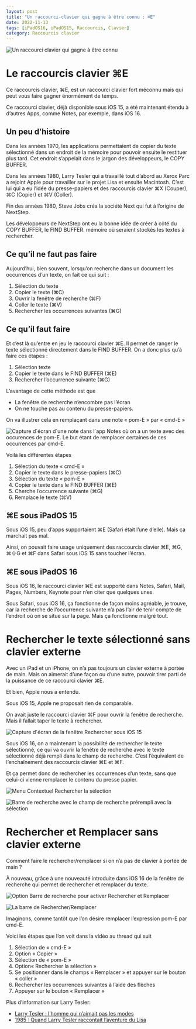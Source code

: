 ```yaml
---
layout: post
title: "Un raccourci-clavier qui gagne à être connu : ⌘E"
date: 2022-11-13
tags: [iPadOS16, iPadOS15, Raccourcis, Clavier]
category: Raccourcis clavier
---
```


![Un raccourci clavier qui gagne à être connu]

# Le raccourcis clavier ⌘E
Ce raccourcis clavier, ⌘E, est un raccourci clavier fort méconnu mais qui peut vous faire gagner énormément de temps.

Ce raccourci clavier, déjà disponible sous iOS 15, a été maintenant étendu à d’autres Apps, comme Notes, par exemple, dans iOS 16.

## Un peu d’histoire
Dans les années 1970, les applications permettaient de copier du texte sélectionné dans un endroit de la mémoire pour pouvoir ensuite le restituer plus tard. Cet endroit s’appelait dans le jargon des développeurs, le COPY BUFFER.

Dans les années 1980, Larry Tesler qui a travaillé tout d’abord au Xerox Parc a rejoint Apple pour travailler sur le projet Lisa et ensuite Macintosh. C’est lui qui a eu l’idée du presse-papiers et des raccourcis clavier ⌘X (Couper), ⌘C (Copier) et ⌘V (Coller).

Fin des années 1980, Steve Jobs créa la société Next qui fut à l’origine de NextStep. 

Les développeurs de NextStep ont eu la bonne idée de créer à côté du COPY BUFFER, le FIND BUFFER. mémoire où seraient stockés les textes à rechercher.

## Ce qu’il ne faut pas faire

Aujourd’hui, bien souvent, lorsqu’on recherche dans un document les occurrences d’un texte, on fait ce qui suit :

1. Sélection du texte
2. Copier le texte (⌘C)
3. Ouvrir la fenêtre de recherche (⌘F)
4. Coller le texte (⌘V)
5. Rechercher les occurrences suivantes (⌘G)


## Ce qu’il faut faire 
Et c’est là qu’entre en jeu le raccourci clavier ⌘E.
Il permet de ranger le texte sélectionné directement dans le FIND BUFFER.
On a donc plus qu’à faire ces étapes :

1. Sélection texte
2. Copier le texte dans le FIND BUFFER (⌘E)
3. Rechercher l’occurrence suivante (⌘G)

L’avantage de cette méthode est que 
- La fenêtre de recherche n’encombre pas l’écran 
- On ne touche pas au contenu du presse-papiers.

On va illustrer cela en remplaçant dans une note « pom-E » par « cmd-E »

![Capture d´écran d´une note dans l´app Notes où on a un texte avec des occurences de pom-E. Le but étant de remplacer certaines de ces occurrences par cmd-E.]

Voilà les différentes étapes
1. Sélection du texte « cmd-E »
2. Copier le texte dans le presse-papiers (⌘C)
3. Sélection du texte « pom-E »
4. Copier le texte dans le FIND BUFFER (⌘E)
5. Cherche l’occurrence suivante (⌘G)
6. Remplace le texte (⌘V)

## ⌘E sous iPadOS 15
Sous iOS 15, peu d’apps supportaient ⌘E (Safari était l’une d’elle). Mais ça marchait pas mal. 

Ainsi, on pouvait faire usage uniquement des raccourcis clavier ⌘E, ⌘G, ⌘⇧G et ⌘F dans Safari sous iOS 15 sans toucher l’écran. 

## ⌘E sous iPadOS 16
Sous iOS 16, le raccourci clavier ⌘E est supporté dans Notes, Safari, Mail, Pages, Numbers, Keynote pour n’en citer que quelques unes.

Sous Safari, sous iOS 16, ça fonctionne de façon moins agréable, je trouve, car la recherche de l’occurrence suivante n’a pas l’air de tenir compte de l’endroit où on se situe sur la page. Mais ça fonctionne malgré tout.

# Rechercher le texte sélectionné sans clavier externe
Avec un iPad et un iPhone, on n’a pas toujours un clavier externe à portée de main.
Mais on aimerait d’une façon ou d’une autre, pouvoir tirer parti de la puissance de ce raccourci clavier ⌘E.

Et bien, Apple nous a entendu.

Sous iOS 15, Apple ne proposait rien de comparable.

On avait juste le raccourci clavier ⌘F pour ouvrir la fenêtre de recherche. Mais il fallait taper le texte à rechercher.

![Capture d´écran de la fenêtre Rechercher sous iOS 15]

Sous iOS 16, on a maintenant la possibilité de rechercher le texte sélectionné, ce qui va ouvrir la fenêtre de recherche avec le texte sélectionné déjà rempli dans le champ de recherche.
C’est l’équivalent de l’enchaînement des raccourcis clavier ⌘E et ⌘F.

Et ça permet donc de rechercher les occurrences d’un texte, sans que celui-ci vienne remplacer le contenu du presse papier.

![Menu Contextuel Rechercher la sélection]

![Barre de recherche avec le champ de recherche prérempli avec la sélection]

# Rechercher et Remplacer sans clavier externe
Comment faire le rechercher/remplacer si on n’a pas de clavier à portée de main ?

À nouveau, grâce à une nouveauté introduite dans iOS 16 de la fenêtre de recherche qui permet de rechercher et remplacer du texte.

![Option Barre de recherche pour activer Rechercher et Remplacer]

![La barre de Rechercher/Remplacer]

Imaginons, comme tantôt que l’on désire remplacer l’expression pom-E par cmd-E.

Voici les étapes que l’on voit dans la vidéo au thread qui suit 

1. Sélection de « cmd-E »
2. Option « Copier »
3. Sélection de « pom-E »
4. Option« Rechercher la sélection »
5. Se positionner dans le champs « Remplacer » et appuyer sur le bouton « coller »
6. Rechercher les occurrences suivantes à l’aide des flèches 
7. Appuyer sur le bouton « Remplacer »




Plus d’information sur Larry Tesler:

- [Larry Tesler : l’homme qui n’aimait pas les modes][LarryTesler-1]
- [1985 : Quand Larry Tesler raccontait l’aventure du Lisa][LarryTesler-2]

[LarryTesler-1]: 
https://www.macg.co/ailleurs/2020/02/deces-de-larry-tesler-lhomme-qui-naimait-pas-les-modes-112053 
"Larry Tesler : l’homme qui n’aimait pas les modes"

[LarryTesler-2]: 
https://www.macg.co/ailleurs/2020/02/1985-quand-larry-tesler-racontait-laventure-du-lisa-112057 
"1985 : Quand Larry Tesler raccontait l’aventure du Lisa"

[Un raccourci clavier qui gagne à être connu]: /img/posts/2022/11/13/Raccourci-Clavier-Cmd-E/Accroche-Raccourci-Clavier-Cmd-E.png
"Command-E : Un raccourci clavier qui gagne à être connu"

[Capture d´écran d´une note dans l´app Notes où on a un texte avec des occurences de pom-E. Le but étant de remplacer certaines de ces occurrences par cmd-E.]: /img/posts/2022/11/13/Raccourci-Clavier-Cmd-E/Raccourci-clavier-Notes-1.png
"Capture d´écran de l´app Notes avec menu contextuel"

[Capture d´écran de la fenêtre Rechercher sous iOS 15]: /img/posts/2022/11/13/Raccourci-Clavier-Cmd-E/Rechercher-Remplacer-1.png
"Capture d´écran de la fenêtre Rechercher sous iOS 15. Avec les fleches Haut et Bas situées à gauche pour rechercher l´occurrence précédente ou suivante. On y voit aussi le nombre d´occurrences trouvées, et le texte recherché. À droite, le bouton OK"

[Menu Contextuel Rechercher la sélection]: /img/posts/2022/11/13/Raccourci-Clavier-Cmd-E/Rechercher-Remplacer-2.png
"Capture d´écran d´une note où on a sélectionné le texte pom-E et l'on voit dans le menu contextuel l'option Rechercher la sélection, encadrée en rouge sur la capture d'écran."

[Barre de recherche avec le champ de recherche prérempli avec la sélection]: /img/posts/2022/11/13/Raccourci-Clavier-Cmd-E/Rechercher-Remplacer-3.png
"Capture d´écran de la même note après avoir choisi Rechercher la sélection. Au dessus du clavier virtuel apparait la barre de recherche (encadré en rouge surnla capture d´écran). On y voit le champ de recherche pré-rempli avec le texte sélectionné, le nombre d´occurrences trouvées et les flèches haut et bas pour passer à l´occurrence précédente ou suivante."

[Option Barre de recherche pour activer Rechercher et Remplacer]: /img/posts/2022/11/13/Raccourci-Clavier-Cmd-E/Rechercher-Remplacer-4.png
"Capture d´écran où l´on voit la barre de recherche avec un menu dévoilant des options (encadré en rouge sur la capture d´écran) dont celle de Rechercher et Remplacer. Une nouveauté iOS 16."

[La barre de Rechercher/Remplacer]: /img/posts/2022/11/13/Raccourci-Clavier-Cmd-E/Rechercher-Remplacer-5.png
"Capture d´écran où l´on voit au dessus du clavier virtuel la barre de Rechercher Remplacer (encadrée en rouge sur la capture d´écran). À la droite du champ de recherche, on a maintenant le champ qui accueillera le texte de remplacement. À droite de ce champ se situe un bouton Remplacer. En appuyant sur celui-ci, on remplacera lˋoccurrence du texte recherché par le texte de remplacement."
